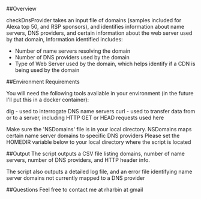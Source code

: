 ##Overview

checkDnsProvider takes an input file of domains (samples included for Alexa top 50, and RSP sponsors), and identifies information about name servers, DNS providers, and certain information about the web server used by that domain,  Information
identified includes:
- Number of name servers resolving the domain
- Number of DNS providers used by the domain
- Type of Web Server used by the domain, which helps identify if a CDN is being used by the domain

##Environment Requirements

You will need the following tools available in your environment (in the future I'll put this in a docker container):

  dig  - used to interrogate DNS name servers
  curl - used to transfer data from or to a server, including HTTP GET or HEAD requests used here

Make sure the 'NSDomains' file is in your local directory.  NSDomains maps certain name server domains to specific DNS providers
Please set the HOMEDIR variable below to your local directory where the script is located

##Output
The script outputs a CSV file listing domains, number of name servers, number of DNS providers, and HTTP header info. 

The script also outputs a detailed log file, and an error file identifying name server domains not currently mapped to a DNS provider

##Questions
 Feel free to contact me at rharbin at gmail
